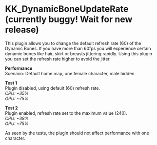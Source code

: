# KK_DynamicBoneUpdateRate (currently buggy! Wait for new release)

This plugin allows you to change the default refresh rate (60) of the Dynamic Bones.
If you have more than 60fps you will experience certain dynamic bones like hair, skirt or breasts jittering rapidly.
Using this plugin you can set the refresh rate higher to avoid the jitter.

**Performance**  
Scenario: Default home map, one female character, male hidden.  

**Test 1**  
Plugin disabled, using default (60) refresh rate.  
*CPU: ~35%*  
*GPU: ~75%*  

**Test 2**  
Plugin enabled, refresh rate set to the maximum value (240).  
*CPU: ~38%*  
*GPU: ~75%*  

As seen by the tests, the plugin should not affect performance with one character.
